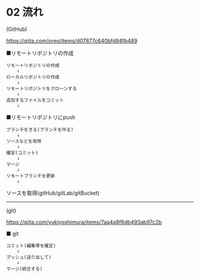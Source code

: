 
 # 02 流れ


(GitHub)

https://qiita.com/oreo/items/d07877c640bfd94fb489

■リモートリポジトリの作成

    リモートリポジトリの作成
        ↓
    ローカルリポジトリの作成
        ↓
    リモートリポジトリをクローンする
        ↓
    追加するファイルをコミット
        ↓

■リモートリポジトリにpush

    ブランチをきる(ブランチを作る)
        ↓
    ソースなどを改修
        ↓
    確定(コミット)
        ↓
    マージ
        ↓
    リモートブランチを更新
        ↓

ソースを取得(gitHub/gitLab/gitBucket)

--------------------------------------------------------
(git)

https://qiita.com/yukiyoshimura/items/7aa4a8f8db493ab97c2b

■ git

    コミット(編集等を確定)
        ↓
    プッシュ(送り出して)
        ↓
    マージ(統合する)
